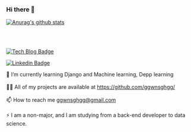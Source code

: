 ### Hi there 👋


 [![Anurag's github stats](https://github-readme-stats.vercel.app/api?username=ggwnsghgg)](https://github.com/anuraghazra/github-readme-stats)

<br>
<br>



[![Tech Blog Badge](http://img.shields.io/badge/-Tech%20blog-black?style=flat-square&logo=github&link=https://ggwnsghgg.github.io/)](https://ggwnsghgg.github.io/)
	
[![Linkedin Badge](https://img.shields.io/badge/-LinkedIn-blue?style=flat-square&logo=Linkedin&logoColor=white&link=https://www.linkedin.com/in/준호-신-1371971bb/)](https://www.linkedin.com/in/준호-신-1371971bb/)


🌱 I’m currently learning Django and Machine learning, Depp learning 
<br>
<br>
👨‍💻 All of my projects are available at https://github.com/ggwnsghgg/
<br>
<br>
📫 How to reach me ggwnsghgg@gmail.com 
<br>
<br>
⚡ I am a non-major, and I am studying from a back-end developer to data science.





<!-- 📝 I regulary write articles on https://chanmi-kim.github.io --!>
<!-- 💬 Ask me about anything whatever! Github, Hexo, Spring Boot, Java, Life, Game, and so on. --!>
<!-- 📄 Know about my experiences --!>
